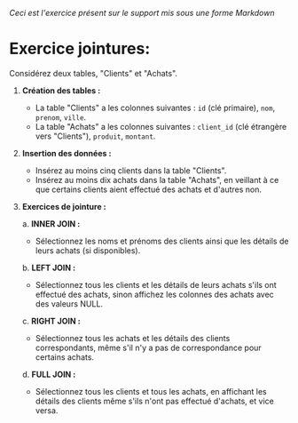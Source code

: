 *Ceci est l'exercice présent sur le support mis sous une forme Markdown*

# Exercice jointures:

Considérez deux tables, "Clients" et "Achats".

1. **Création des tables :**
   - La table "Clients" a les colonnes suivantes : `id` (clé primaire), `nom`, `prenom`, `ville`.
   - La table "Achats" a les colonnes suivantes : `client_id` (clé étrangère vers "Clients"), `produit`, `montant`.

2. **Insertion des données :**
   - Insérez au moins cinq clients dans la table "Clients".
   - Insérez au moins dix achats dans la table "Achats", en veillant à ce que certains clients aient effectué des achats et d'autres non.

3. **Exercices de jointure :**

   a. **INNER JOIN :**
   - Sélectionnez les noms et prénoms des clients ainsi que les détails de leurs achats (si disponibles).

   b. **LEFT JOIN :**
   - Sélectionnez tous les clients et les détails de leurs achats s'ils ont effectué des achats, sinon affichez les colonnes des achats avec des valeurs NULL.

   c. **RIGHT JOIN :**
   - Sélectionnez tous les achats et les détails des clients correspondants, même s'il n'y a pas de correspondance pour certains achats.

   d. **FULL JOIN :**
   - Sélectionnez tous les clients et tous les achats, en affichant les détails des clients même s'ils n'ont pas effectué d'achats, et vice versa.